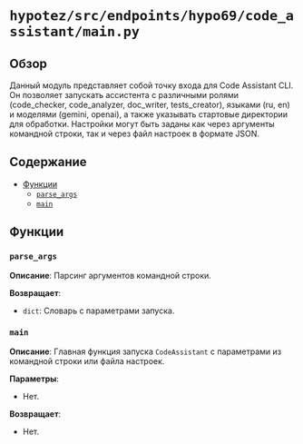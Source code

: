 # `hypotez/src/endpoints/hypo69/code_assistant/main.py`

## Обзор

Данный модуль представляет собой точку входа для Code Assistant CLI. Он позволяет запускать ассистента с различными ролями (code_checker, code_analyzer, doc_writer, tests_creator), языками (ru, en) и моделями (gemini, openai), а также указывать стартовые директории для обработки. Настройки могут быть заданы как через аргументы командной строки, так и через файл настроек в формате JSON.

## Содержание

- [Функции](#Функции)
    - [`parse_args`](#parse_args)
    - [`main`](#main)

## Функции

### `parse_args`

**Описание**: Парсинг аргументов командной строки.

**Возвращает**:
- `dict`: Словарь с параметрами запуска.

### `main`

**Описание**: Главная функция запуска `CodeAssistant` с параметрами из командной строки или файла настроек.

**Параметры**:
- Нет.

**Возвращает**:
- Нет.